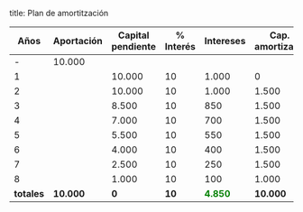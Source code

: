 title: Plan de amortitzación

Años       | Aportación | Capital pendiente | % Interés | Intereses | Cap. amortizado | Cobros | Amortizado | Capital pendiente
---------- | ---------- | ----------------- | --------- | ---------- | -------------- | ------ | ---------- | -----------------
-          | 10.000     |                   |           |            |                |        |            |
1          |            | 10.000	          | 10        | 1.000      | 0              | 1.000  | 1.000      | 10.000
2          |            | 10.000            | 10        | 1.000      | 1.500          | 2.500  | 3.500      | 8.500
3          |            | 8.500             | 10        | 850        | 1.500          | 2.350  | 5.850      | 7.000
4          |            | 7.000             | 10        | 700        | 1.500          | 2.200  | 8.050      | 5.500
5          |            | 5.500	            | 10        | 550        | 1.500          | 2.050  | 10.100     | 4.000
6          |            | 4.000             | 10        | 400        | 1.500          | 1.900  | 12.000     | 2.500
7          |            | 2.500             | 10        | 250        | 1.500          | 1.750  | 13.750     | 1000
8          |            | 1.000	            | 10        | 100        | 1.000          | 1.100  | 14.850     | 0
**totales** |  **10.000**  | **0** | **10** | <strong style="color: green;">4.850</strong> | **10.000** | <strong style="color: green;">14.850</strong> | <strong style="color: green;">14.850</strong> |**0**